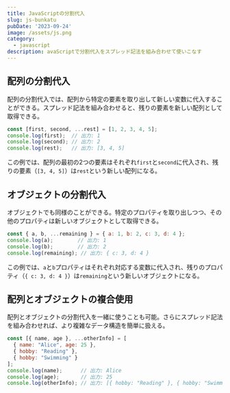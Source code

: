 ```yaml
---
title: JavaScriptの分割代入
slug: js-bunkatu
pubDate: '2023-09-24'
image: /assets/js.png
category:
  - javascript
description: avaScriptで分割代入をスプレッド記法を組み合わせて使いこなす
---
```


## 配列の分割代入

配列の分割代入では、配列から特定の要素を取り出して新しい変数に代入することができる。スプレッド記法を組み合わせると、残りの要素を新しい配列として取得できる。

```javascript
const [first, second, ...rest] = [1, 2, 3, 4, 5];
console.log(first);  // 出力: 1
console.log(second); // 出力: 2
console.log(rest);   // 出力: [3, 4, 5]
```

この例では、配列の最初の2つの要素はそれぞれ`first`と`second`に代入され、残りの要素（`[3, 4, 5]`）は`rest`という新しい配列になる。

## オブジェクトの分割代入

オブジェクトでも同様のことができる。特定のプロパティを取り出しつつ、その他のプロパティは新しいオブジェクトとして取得できる。

```javascript
const { a, b, ...remaining } = { a: 1, b: 2, c: 3, d: 4 };
console.log(a);        // 出力: 1
console.log(b);        // 出力: 2
console.log(remaining); // 出力: { c: 3, d: 4 }
```

この例では、`a`と`b`プロパティはそれぞれ対応する変数に代入され、残りのプロパティ（`{ c: 3, d: 4 }`）は`remaining`という新しいオブジェクトになる。

## 配列とオブジェクトの複合使用

配列とオブジェクトの分割代入を一緒に使うことも可能。さらにスプレッド記法を組み合わせれば、より複雑なデータ構造を簡単に扱える。

```javascript
const [{ name, age }, ...otherInfo] = [
  { name: "Alice", age: 25 },
  { hobby: "Reading" },
  { hobby: "Swimming" }
];
console.log(name);      // 出力: Alice
console.log(age);       // 出力: 25
console.log(otherInfo); // 出力: [{ hobby: "Reading" }, { hobby: "Swimming" }]
```
